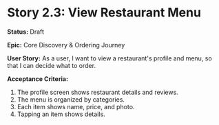 # Story 2.3: View Restaurant Menu

**Status:** Draft

**Epic:** Core Discovery & Ordering Journey

**User Story:**
As a user, I want to view a restaurant's profile and menu, so that I can decide what to order.

**Acceptance Criteria:**
1. The profile screen shows restaurant details and reviews.
2. The menu is organized by categories.
3. Each item shows name, price, and photo.
4. Tapping an item shows details.
